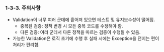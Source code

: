 ### 1-3-3. 주의사항

- Validation이 너무 여러 군데에 흩어져 있으면 테스트 및 유지보수성이 떨어짐.
    - 중복된 검증: 정책 변경 시 모든 중복 코드를 수정해야 함.
    - 다른 검증: 여러 군데서 다른 정책을 따르는 검증이 수행될 수 있음.
- 가능한 Validation은 로직 초기에 수행 후 실패 시에는 Exception을 던지는 편이 처리가 편리함.